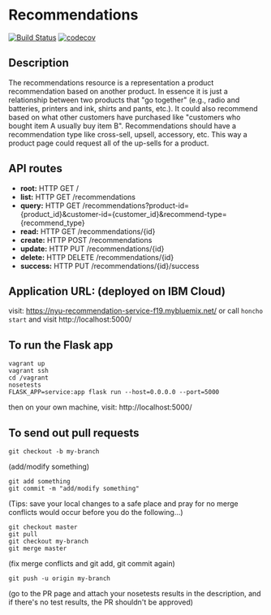 # Recommendations

[![Build Status](https://travis-ci.org/nyudevops-recommendation/recommendations.svg?branch=master)](https://travis-ci.org/nyudevops-recommendation/recommendations)
[![codecov](https://codecov.io/gh/nyudevops-recommendation/recommendations/branch/master/graph/badge.svg)](https://codecov.io/gh/nyudevops-recommendation/recommendations)


## Description

The recommendations resource is a representation a product recommendation based on another product. In essence it is just a relationship between two products that "go together" (e.g., radio and batteries, printers and ink, shirts and pants, etc.). It could also recommend based on what other customers have purchased like "customers who bought item A usually buy item B". Recommendations should have a recommendation type like cross-sell, upsell, accessory, etc. This way a product page could request all of the up-sells for a product.   

## API routes
- **root:** HTTP GET /
- **list:** HTTP GET /recommendations
- **query:** HTTP GET /recommendations?product-id={product_id}&customer-id={customer_id}&recommend-type={recommend_type}
- **read:** HTTP GET /recommendations/{id}
- **create:** HTTP POST /recommendations 
- **update:** HTTP PUT /recommendations/{id}
- **delete:** HTTP DELETE /recommendations/{id}
- **success:** HTTP PUT /recommendations/{id}/success

## Application URL: (deployed on IBM Cloud) 
visit: https://nyu-recommendation-service-f19.mybluemix.net/  or call ``` honcho start ``` and visit  http://localhost:5000/

## To run the Flask app 

```
vagrant up
vagrant ssh
cd /vagrant
nosetests
FLASK_APP=service:app flask run --host=0.0.0.0 --port=5000
```
then on your own machine, visit: http://localhost:5000/

## To send out pull requests

```
git checkout -b my-branch
```
(add/modify something)
```
git add something
git commit -m "add/modify something"
```
(Tips: save your local changes to a safe place and pray for no merge conflicts would occur before you do the following...)  
```
git checkout master
git pull
git checkout my-branch
git merge master
```
(fix merge conflicts and git add, git commit again)
```
git push -u origin my-branch
```
(go to the PR page and attach your nosetests results in the description, and if there's no test results, the PR shouldn't be approved)

